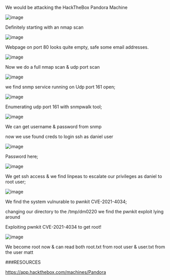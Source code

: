 We would be attacking the HackTheBox Pandora Machine

![image](https://user-images.githubusercontent.com/64267672/162553886-1744024a-ab4d-48a8-8838-274d9d7c3dd9.png)


Definitely starting with an nmap scan 

![image](https://user-images.githubusercontent.com/64267672/162553445-ff299b13-3aaf-4de0-9d21-cfe0ffaedaaa.png)

Webpage on port 80 looks quite empty, safe some email addresses.

![image](https://user-images.githubusercontent.com/64267672/162553468-b283ac0e-623e-4511-91cf-c0e2cc075be1.png)

Now we do a full nmap scan & udp port scan 

![image](https://user-images.githubusercontent.com/64267672/162553499-962ec028-525c-4ead-bb46-f66e87b76b96.png)

we find snmp service running on Udp port 161 open;

![image](https://user-images.githubusercontent.com/64267672/162553523-cbc20011-551c-4c85-aaf0-8ff0d6a42d9a.png)


Enumerating udp port 161 with snmpwalk tool;

![image](https://user-images.githubusercontent.com/64267672/162553580-029cc851-24fa-4ed3-b5d4-d5c540ab8862.png)

We can get username & password from snmp

now we use found creds to login ssh as daniel user

![image](https://user-images.githubusercontent.com/64267672/162553612-5b618671-f068-42ab-b6ce-ca3c024309c8.png)

Password here;

![image](https://user-images.githubusercontent.com/64267672/162553683-a917a273-36eb-41ca-9632-96879ebda457.png)

We get ssh access & we find linpeas to escalate our privileges as daniel to root user;

![image](https://user-images.githubusercontent.com/64267672/162553714-7761a2fb-500e-4037-90af-990dcd1143c0.png)

We find the system vulnurable to pwnkit CVE-2021-4034;

changing our directory to the /tmp/dm0220 we find the pwnkit exploit lying around

Exploiting pwnkit CVE-2021-4034 to get root!

![image](https://user-images.githubusercontent.com/64267672/162553820-7de3beee-9035-4c3e-a068-f7025128398e.png)

We become root now & can read both root.txt from root user & user.txt from the user matt


###RESOURCES

https://app.hackthebox.com/machines/Pandora


